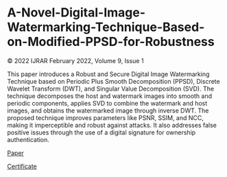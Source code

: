 # A-Novel-Digital-Image-Watermarking-Technique-Based-on-Modified-PPSD-for-Robustness
© 2022 IJRAR February 2022, Volume 9, Issue 1

This paper introduces a Robust and Secure Digital Image Watermarking Technique based on Periodic Plus Smooth Decomposition (PPSD), Discrete Wavelet Transform (DWT), and Singular Value Decomposition (SVD). The technique decomposes the host and watermark images into smooth and periodic components, applies SVD to combine the watermark and host images, and obtains the watermarked image through inverse DWT. The proposed technique improves parameters like PSNR, SSIM, and NCC, making it imperceptible and robust against attacks. It also addresses false positive issues through the use of a digital signature for ownership authentication.

[Paper]()

[Certificate]()



